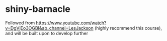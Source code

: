 # shiny-barnacle

Followed from https://www.youtube.com/watch?v=DgVjEo3OGBI&ab_channel=LesJackson (highly recommend this course), and will be built upon to develop further
